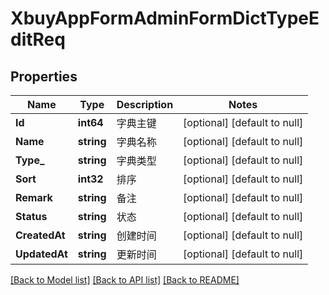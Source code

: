 # XbuyAppFormAdminFormDictTypeEditReq

## Properties
Name | Type | Description | Notes
------------ | ------------- | ------------- | -------------
**Id** | **int64** | 字典主键 | [optional] [default to null]
**Name** | **string** | 字典名称 | [optional] [default to null]
**Type_** | **string** | 字典类型 | [optional] [default to null]
**Sort** | **int32** | 排序 | [optional] [default to null]
**Remark** | **string** | 备注 | [optional] [default to null]
**Status** | **string** | 状态 | [optional] [default to null]
**CreatedAt** | **string** | 创建时间 | [optional] [default to null]
**UpdatedAt** | **string** | 更新时间 | [optional] [default to null]

[[Back to Model list]](../README.md#documentation-for-models) [[Back to API list]](../README.md#documentation-for-api-endpoints) [[Back to README]](../README.md)


